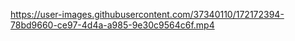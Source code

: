 

https://user-images.githubusercontent.com/37340110/172172394-78bd9660-ce97-4d4a-a985-9e30c9564c6f.mp4

